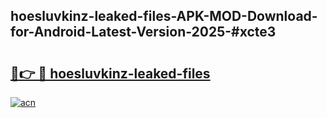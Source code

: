 ## hoesluvkinz-leaked-files-APK-MOD-Download-for-Android-Latest-Version-2025-#xcte3

# <h2><a href="https://bedroomkl.my?title=hoesluvkinz-leaked-files&ref=20M">🔗👉 🔴 hoesluvkinz-leaked-files</a></h2>

[![acn](https://github.com/user-attachments/assets/0f9c940e-d8b0-45ae-aac7-cd30a18b3e1c)](https://bedroomkl.my?title=hoesluvkinz-leaked-files&ref=20M)

